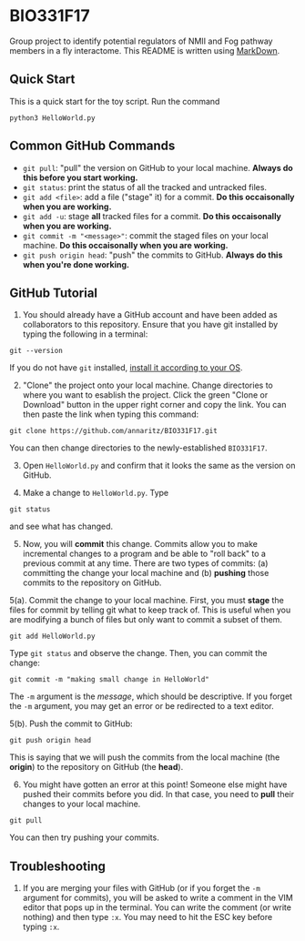 # BIO331F17
Group project to identify potential regulators of NMII and Fog pathway members in a fly interactome.  This README is written using [MarkDown](https://github.com/adam-p/markdown-here/wiki/Markdown-Cheatsheet).

## Quick Start

This is a quick start for the toy script.  Run the command

```
python3 HelloWorld.py
```

## Common GitHub Commands

- `git pull`: "pull" the version on GitHub to your local machine. **Always do this before you start working.**
- `git status`: print the status of all the tracked and untracked files.
- `git add <file>`: add a file ("stage" it) for a commit. **Do this occaisonally when you are working.**
- `git add -u`: stage **all** tracked files for a commit. **Do this occaisonally when you are working.**
- `git commit -m "<message>"`: commit the staged files on your local machine. **Do this occaisonally when you are working.**
- `git push origin head`: "push" the commits to GitHub. **Always do this when you're done working.**

## GitHub Tutorial

1. You should already have a GitHub account and have been added as collaborators to this repository.  Ensure that you have git installed by typing the following in a terminal:

```
git --version
```

If you do not have `git` installed, [install it according to your OS](https://git-scm.com/downloads).

2. "Clone" the project onto your local machine.  Change directories to where you want to esablish the project.  Click the green "Clone or Download" button in the upper right corner and copy the link.  You can then paste the link when typing this command:

```
git clone https://github.com/annaritz/BIO331F17.git
```

You can then change directories to the newly-established `BIO331F17`.

3.  Open `HelloWorld.py` and confirm that it looks the same as the version on GitHub.  

4. Make a change to `HelloWorld.py`.  Type

```
git status
```

and see what has changed.

5. Now, you will **commit** this change.  Commits allow you to make incremental changes to a program and be able to "roll back" to a previous commit at any time.  There are two types of commits: (a) committing the change your local machine and (b) **pushing** those commits to the repository on GitHub.  

5(a).  Commit the change to your local machine.  First, you must **stage** the files for commit by telling git what to keep track of.  This is useful when you are modifying a bunch of files but only want to commit a subset of them.

```
git add HelloWorld.py
```

Type `git status` and observe the change.  Then, you can commit the change:

```
git commit -m "making small change in HelloWorld"
```

The `-m` argument is the *message*, which should be descriptive.  If you forget the `-m` argument, you may get an error or be redirected to a text editor.

5(b). Push the commit to GitHub:

```
git push origin head
```

This is saying that we will push the commits from the local machine (the **origin**) to the repository on GitHub (the **head**).

6. You might have gotten an error at this point!  Someone else might have pushed their commits before you did. In that case, you need to **pull** their changes to your local machine.

```
git pull
```

You can then try pushing your commits.

## Troubleshooting

1. If you are merging your files with GitHub (or if you forget the `-m` argument for commits), you will be asked to write a comment in the VIM editor that pops up in the terminal.  You can write the comment (or write nothing) and then type `:x`. You may need to hit the ESC key before typing `:x`.  


